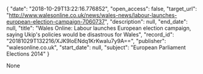 {
  "date": "2018-10-29T13:22:16.776852", 
  "open_access": false, 
  "target_url": "http://www.walesonline.co.uk/news/wales-news/labour-launches-european-election-campaign-7060737", 
  "description": null, 
  "end_date": null, 
  "title": "Wales Online: Labour launches European election campaign, saying Ukip's policies would be disastrous for Wales", 
  "record_id": "20181029T132216/XJK9loENdq1KrKwaIu7y9A==", 
  "publisher": "walesonline.co.uk", 
  "start_date": null, 
  "subject": "European Parliament Elections 2014"
}

None